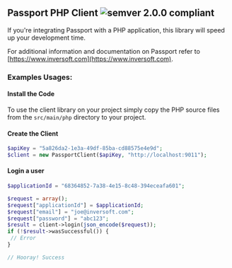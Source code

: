 ## Passport PHP Client ![semver 2.0.0 compliant](http://img.shields.io/badge/semver-2.0.0-brightgreen.svg?style=flat-square)
If you're integrating Passport with a PHP application, this library will speed up your development time.

For additional information and documentation on Passport refer to [https://www.inversoft.com](https://www.inversoft.com).

### Examples Usages:

#### Install the Code

To use the client library on your project simply copy the PHP source files from the `src/main/php` directory to your project.

#### Create the Client

```PHP
$apiKey = "5a826da2-1e3a-49df-85ba-cd88575e4e9d";
$client = new PassportClient($apiKey, "http://localhost:9011");
```

#### Login a user

```PHP
$applicationId = "68364852-7a38-4e15-8c48-394eceafa601";

$request = array();
$request["applicationId"] = $applicationId;
$request["email"] = "joe@inversoft.com";
$request["password"] = "abc123";
$result = client->login(json_encode($request));
if (!$result->wasSuccessful()) {
 // Error
}

// Hooray! Success
```
